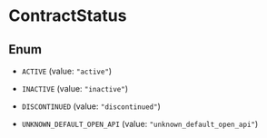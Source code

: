 

# ContractStatus

## Enum


* `ACTIVE` (value: `"active"`)

* `INACTIVE` (value: `"inactive"`)

* `DISCONTINUED` (value: `"discontinued"`)

* `UNKNOWN_DEFAULT_OPEN_API` (value: `"unknown_default_open_api"`)



